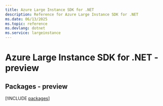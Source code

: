 ```yaml
---
title: Azure Large Instance SDK for .NET
description: Reference for Azure Large Instance SDK for .NET
ms.date: 06/13/2025
ms.topic: reference
ms.devlang: dotnet
ms.service: largeinstance
---
```

# Azure Large Instance SDK for .NET - preview
## Packages - preview
[!INCLUDE [packages](large-instance-index.md)]